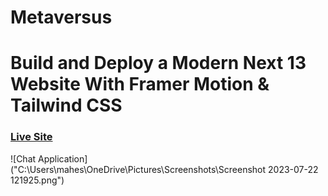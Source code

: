 ﻿# Metaversus
# Build and Deploy a Modern Next 13 Website With Framer Motion & Tailwind CSS

### [Live Site](https://metaversus-tau-rust.vercel.app/)

![Chat Application]("C:\Users\mahes\OneDrive\Pictures\Screenshots\Screenshot 2023-07-22 121925.png")
